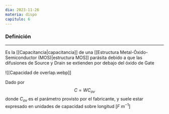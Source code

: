 ```yaml
---
dia: 2023-11-26
materia: dispo
capitulo: 6
---
```

### Definición
---
Es la [[Capacitancia|capacitancia]] de una [[Estructura Metal-Óxido-Semiconductor (MOS)|estructura MOS]] parásita debido a que las difusiones de Source y Drain se extienden por debajo del óxido de Gate

![[Capacidad de overlap.webp]]

Dado por $$ C = W C_{ov} $$ donde $C_{ov}$ es el parámetro provisto por el fabricante, y suele estar expresado en unidades de capacidad sobre longitud $\left[F ~ m^{-1} \right]$ 